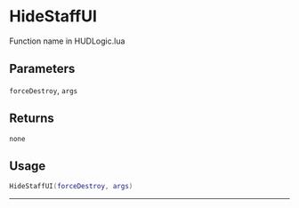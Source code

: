# HideStaffUI
Function name in HUDLogic.lua
## Parameters
`forceDestroy`, `args`
## Returns
`none`
## Usage
```lua
HideStaffUI(forceDestroy, args)
```
---
